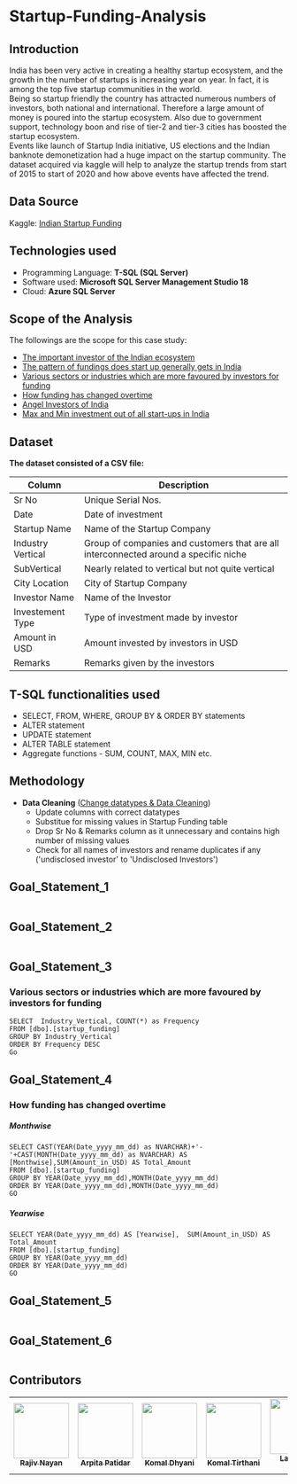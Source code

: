# Startup-Funding-Analysis

## Introduction
India has been very active in creating a healthy startup ecosystem, and the growth in the number of startups is increasing year on year. In fact, it is among the top five startup communities in the world.<br>
Being so startup friendly the country has attracted numerous numbers of investors, both national and international. Therefore a large amount of money is poured into the startup ecosystem. Also due to government support, technology boon and rise of tier-2 and tier-3 cities has boosted the startup ecosystem.<br>
Events like launch of Startup India initiative, US elections and the Indian banknote demonetization had a huge impact on the startup community. The dataset acquired via kaggle will help to analyze the startup trends from start of 2015 to start of 2020 and how above events have affected the trend.

## Data Source
Kaggle: [Indian Startup Funding](https://www.kaggle.com/sudalairajkumar/indian-startup-funding)

## Technologies used
* Programming Language: **T-SQL (SQL Server)**
* Software used: **Microsoft SQL Server Management Studio 18**
* Cloud: **Azure SQL Server**

## Scope of the Analysis
The followings are the scope for this case study:

* [The important investor of the Indian ecosystem](#Goal_Statement_1)
* [The pattern of fundings does start up generally gets in India](#Goal_Statement_2)
* [Various sectors or industries which are more favoured by investors for funding](#Goal_Statement_3)
* [How funding has changed overtime](#Goal_Statement_4)
* [Angel Investors of India](#Goal_Statement_5)
* [Max and Min investment out of all start-ups in India](#Goal_Statement_6)

## Dataset
**The dataset consisted of a CSV file:**

|Column|Description|
|---|---|
|Sr No|Unique Serial Nos.|
|Date|Date of investment|
|Startup Name|Name of the Startup Company|
|Industry Vertical|Group of companies and customers that are all interconnected around a specific niche|
|SubVertical|Nearly related to vertical but not quite vertical|
|City Location|City of Startup Company|
|Investor Name|Name of the Investor|
|Investement Type|Type of investment made by investor|
|Amount in USD|Amount invested by investors in USD|
|Remarks|Remarks given by the investors|

## T-SQL functionalities used
* SELECT, FROM, WHERE, GROUP BY & ORDER BY statements
* ALTER statement
* UPDATE statement
* ALTER TABLE statement
* Aggregate functions - SUM, COUNT, MAX, MIN etc.


## Methodology
* **Data Cleaning** ([Change datatypes & Data Cleaning](https://github.com/Rajiv-Nayan/Startup-Funding-Analysis/blob/main/data%20cleaninng.sql))
  * Update columns with correct datatypes 
  * Substitue for missing values in Startup Funding table
  * Drop Sr No & Remarks column as it unnecessary and contains high number of missing values
  * Check for all names of investors and rename duplicates if any ('undisclosed investor' to 'Undisclosed Investors')

## Goal_Statement_1
```
```
## Goal_Statement_2
```
```
## Goal_Statement_3
### Various sectors or industries which are more favoured by investors for funding<br>
``` JS
SELECT  Industry_Vertical, COUNT(*) as Frequency
FROM [dbo].[startup_funding]
GROUP BY Industry_Vertical 
ORDER BY Frequency DESC
Go
```
## Goal_Statement_4
### How funding has changed overtime

##### Monthwise

``` JS
SELECT CAST(YEAR(Date_yyyy_mm_dd) as NVARCHAR)+'-'+CAST(MONTH(Date_yyyy_mm_dd) as NVARCHAR) AS [Monthwise],SUM(Amount_in_USD) AS Total_Amount 
FROM [dbo].[startup_funding] 
GROUP BY YEAR(Date_yyyy_mm_dd),MONTH(Date_yyyy_mm_dd) 
ORDER BY YEAR(Date_yyyy_mm_dd),MONTH(Date_yyyy_mm_dd)
GO
```
##### Yearwise

``` JS
SELECT YEAR(Date_yyyy_mm_dd) AS [Yearwise],  SUM(Amount_in_USD) AS Total_Amount 
FROM [dbo].[startup_funding]
GROUP BY YEAR(Date_yyyy_mm_dd) 
ORDER BY YEAR(Date_yyyy_mm_dd)
GO
```

## Goal_Statement_5
```
```
## Goal_Statement_6
```
```

## Contributors

<table>
  <tr>
    <td align="center"><a href="https://www.linkedin.com/in/rajivnlink/"><img src="https://media-exp1.licdn.com/dms/image/C5103AQFTLW05sU_9Mg/profile-displayphoto-shrink_200_200/0/1581673573356?e=1626912000&v=beta&t=kxnGgp2mNebqqNi_JZ5iFiA6tuQiPNTR9YpZYHS3dAw" width="100px;" alt=""/><br /><sub><b>Rajiv Nayan</b></sub></a><br /></td>
    <td align="center"><a href="https://www.linkedin.com/in/arpita-patidar-82958712a/"><img src="https://media-exp1.licdn.com/dms/image/C5103AQFlVe7Ge33jTw/profile-displayphoto-shrink_200_200/0/1549727888584?e=1626912000&v=beta&t=UW16-nfbklu5n5R815IZwdK2si7XCgw8d15gGNV9qTQ" width="100px;" alt=""/><br /><sub><b>Arpita Patidar</b></sub></a><br /></td>
    <td align="center"><a href="https://www.linkedin.com/in/komal-dhyani/"><img src="https://media-exp1.licdn.com/dms/image/C4E03AQGp0wW5xh7fuA/profile-displayphoto-shrink_200_200/0/1619702786501?e=1626912000&v=beta&t=fPLm79yD22TPw3bYncTLmPiUaeYp9-JbjJkQ68mJc-M" width="100px;" alt=""/><br /><sub><b>Komal Dhyani</b></sub></a><br /></td>
    <td align="center"><a href="https://www.linkedin.com/in/komal-tirthani-114a81179/"><img src="https://media-exp1.licdn.com/dms/image/C4E03AQHAPY6Y4fKU0w/profile-displayphoto-shrink_200_200/0/1597092716698?e=1626912000&v=beta&t=hDNhogHYQZcciwiB6MFVAm-ELlmLSRJxx0lQwJxsnpY"  width="100px;" alt=""/><br /><sub><b>Komal Tirthani</b></sub></a><br /></td>
    <td align="center"><a href="https://www.linkedin.com/in/lalatendu-padhi-41b560195/"><img src="https://media-exp1.licdn.com/dms/image/C4D03AQEnOYjQaNB3rQ/profile-displayphoto-shrink_200_200/0/1605682139315?e=1626912000&v=beta&t=4p8INeqZ3XmvJKtMFnGw0ngbWzzijhQ_zbJYOriqFsA" width="100px;" alt=""/><br /><sub><b>Lalatendu Padhi</b></sub></a><br /></td>
    <td align="center"><a href="https://www.linkedin.com/in/yogesh-kumar-287137203/"><img src="https://avatars.githubusercontent.com/u/83998436?v=4" width="100px;" alt=""/><br /><sub><b>Yogesh Kumar</b></sub></a><br /></td>
  </tr>
 </table>

